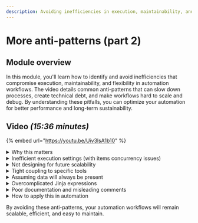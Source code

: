 ```yaml
---
description: Avoiding inefficiencies in execution, maintainability, and flexibility.
---
```


# More anti-patterns (part 2)

## Module overview

In this module, you'll learn how to identify and avoid inefficiencies that compromise execution, maintainability, and flexibility in automation workflows. The video details common anti-patterns that can slow down processes, create technical debt, and make workflows hard to scale and debug. By understanding these pitfalls, you can optimize your automation for better performance and long-term sustainability.

## Video _(15:36 minutes)_

{% embed url="https://youtu.be/Uiv3lsA1b10" %}

<details>

<summary>Why this matters</summary>

* Poor execution settings can slow down workflows or overwhelm APIs, leading to failures.
* Lack of planning for future changes creates technical debt and rigidity.
* Overcomplicated Jinja expressions and poor documentation make workflows hard to read, maintain, and scale.

</details>

<details>

<summary>Inefficient execution settings (with items concurrency issues) </summary>

* **What it is:** Setting concurrency too low (slow execution) or too high (exceeding API limits).
* **Why it’s a problem:**
  * Too low: Automation takes too long.
  * Too high: API rate limits may be exceeded, causing failures.
* **How to avoid it:** Adjust concurrency based on task and system limits to balance speed and constraints.

</details>

<details>

<summary>Not designing for future scalability </summary>

* **What it is:** Creating workflows without considering future updates or scaling needs.
* **Why it’s a problem:** Leads to workflows that are hard to modify, collaborate on, and debug as business needs change.
* **How to avoid it:** Use modular design, descriptive naming, and plan for expansion by anticipating future requirements.

</details>

<details>

<summary>Tight coupling to specific tools</summary>

* **What it is:** Building workflows that depend entirely on a single tool or system.
* **Why it’s a problem:** If the tool changes or is replaced, major rework is required, limiting flexibility.
* **How to avoid it:** Use generic variable names and encapsulate vendor-specific actions in sub-workflows to simplify system swaps.

</details>

<details>

<summary>Assuming data will always be present</summary>

* **What it is:** Writing workflows that don’t account for missing or empty data.
* **Why it’s a problem:** Can cause errors when expected values are absent and lead to failures in conditional logic.
* **How to avoid it:** Use default values (e.g., the `D` filter in Jinja), check for empty lists before access, and implement robust error handling for missing inputs.

</details>

<details>

<summary>Overcomplicated Jinja expressions</summary>

* **What it is:** Writing dense, unreadable Jinja calculations instead of breaking them into smaller, manageable parts.
* **Why it’s a problem:** Increases the risk of errors and makes debugging and maintenance more difficult.
* **How to avoid it:** Store calculations in variables, use context variables to simplify expressions, and break down logic into clear steps.

</details>

<details>

<summary>Poor documentation and misleading comments</summary>

* **What it is:** Adding redundant, unclear, or outdated comments that confuse rather than clarify.
* **Why it’s a problem:** Misleads future maintainers and obscures the true functionality of workflows.
* **How to avoid it:** Write comments that explain intent, avoid excessive or misleading annotations, and remove outdated commented-out code.

</details>

<details>

<summary>How to apply this in automation</summary>

* Optimize execution speed by balancing concurrency settings.
* Plan for future changes with modular workflows and clear naming conventions.
* Minimize dependencies on specific tools to maintain flexibility.
* Write clear, maintainable Jinja expressions by using variables and context data.
* Use meaningful documentation to aid troubleshooting and collaboration.

</details>

By avoiding these anti-patterns, your automation workflows will remain scalable, efficient, and easy to maintain.
